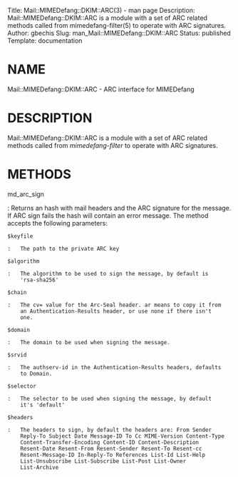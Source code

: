 Title: Mail::MIMEDefang::DKIM::ARC(3) - man page
Description: Mail::MIMEDefang::DKIM::ARC is a module with a set of ARC related methods called from mimedefang-filter(5) to operate with ARC signatures.
Author: gbechis
Slug: man_Mail::MIMEDefang::DKIM::ARC
Status: published
Template: documentation

# NAME

Mail::MIMEDefang::DKIM::ARC - ARC interface for MIMEDefang

# DESCRIPTION

Mail::MIMEDefang::DKIM::ARC is a module with a set of ARC related
methods called from *mimedefang-filter* to operate with ARC signatures.

# METHODS

md_arc_sign

:   Returns an hash with mail headers and the ARC signature for the
    message. If ARC sign fails the hash will contain an error message.
    The method accepts the following parameters:

    $keyfile

    :   The path to the private ARC key

    $algorithm

    :   The algorithm to be used to sign the message, by default is
        'rsa-sha256'

    $chain

    :   The cv= value for the Arc-Seal header. ar means to copy it from
        an Authentication-Results header, or use none if there isn't
        one.

    $domain

    :   The domain to be used when signing the message.

    $srvid

    :   The authserv-id in the Authentication-Results headers, defaults
        to Domain.

    $selector

    :   The selector to be used when signing the message, by default
        it's 'default'

    $headers

    :   The headers to sign, by default the headers are: From Sender
        Reply-To Subject Date Message-ID To Cc MIME-Version Content-Type
        Content-Transfer-Encoding Content-ID Content-Description
        Resent-Date Resent-From Resent-Sender Resent-To Resent-cc
        Resent-Message-ID In-Reply-To References List-Id List-Help
        List-Unsubscribe List-Subscribe List-Post List-Owner
        List-Archive
